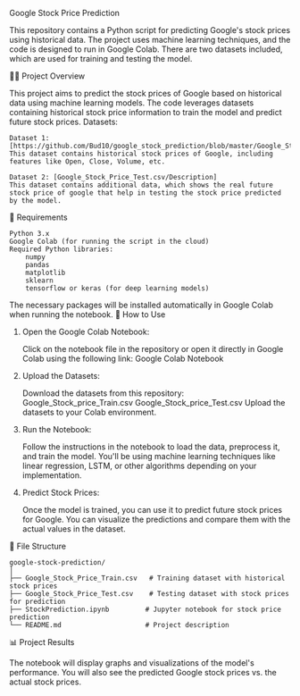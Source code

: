 Google Stock Price Prediction

This repository contains a Python script for predicting Google's stock prices using historical data. 
The project uses machine learning techniques, and the code is designed to run in Google Colab. 
There are two datasets included, which are used for training and testing the model.

🧑‍💻 Project Overview

This project aims to predict the stock prices of Google based on historical data using machine learning models. 
The code leverages datasets containing historical stock price information to train the model and predict future stock prices.
Datasets:

    Dataset 1: [https://github.com/Bud10/google_stock_prediction/blob/master/Google_Stock_Price_Train.csv/Description]
    This dataset contains historical stock prices of Google, including features like Open, Close, Volume, etc.

    Dataset 2: [Google_Stock_Price_Test.csv/Description]
    This dataset contains additional data, which shows the real future stock price of google that help in testing the stock price predicted by the model.

🔧 Requirements

    Python 3.x
    Google Colab (for running the script in the cloud)
    Required Python libraries:
        numpy
        pandas
        matplotlib
        sklearn
        tensorflow or keras (for deep learning models)

The necessary packages will be installed automatically in Google Colab when running the notebook.
🚀 How to Use
1. Open the Google Colab Notebook:

    Click on the notebook file in the repository or open it directly in Google Colab using the following link:
    Google Colab Notebook

2. Upload the Datasets:

    Download the datasets from this repository:
        Google_Stock_price_Train.csv
        Google_Stock_price_Test.csv
    Upload the datasets to your Colab environment.

3. Run the Notebook:

    Follow the instructions in the notebook to load the data, preprocess it, and train the model.
    You'll be using machine learning techniques like linear regression, LSTM, or other algorithms depending on your implementation.

4. Predict Stock Prices:

    Once the model is trained, you can use it to predict future stock prices for Google.
    You can visualize the predictions and compare them with the actual values in the dataset.

📂 File Structure

    google-stock-prediction/
    │
    ├── Google_Stock_Price_Train.csv   # Training dataset with historical stock prices
    ├── Google_Stock_Price_Test.csv    # Testing dataset with stock prices for prediction
    ├── StockPrediction.ipynb         # Jupyter notebook for stock price prediction
    └── README.md                     # Project description

📊 Project Results

The notebook will display graphs and visualizations of the model's performance.
You will also see the predicted Google stock prices vs. the actual stock prices.
